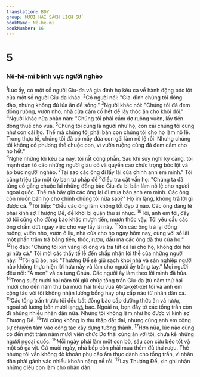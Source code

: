 ```yaml
---
translation: BDY
group: MƯƠI HAI SÁCH LỊCH SỬ
bookName: Nê-hê-mi 
bookNumber: 16
---
```


<div class="title"><h1>5</h1><h3>Nê-hê-mi bênh vực người nghèo</h3></div>
<span class="verse ne_5_1"><sup>1</sup>Lúc ấy, có một số người Giu-đa và gia đình họ kêu ca về hành động bóc lột của một số người Giu-đa khác. </span>
<span class="verse ne_5_2"><sup>2</sup>Có người nói: &#34;Gia-đình chúng tôi đông đảo, nhưng không đủ lúa ăn để sống.&#34; </span>
<span class="verse ne_5_3"><sup>3</sup>Người khác nói: &#34;Chúng tôi đã đem đồng ruộng, vườn nho, nhà cửa cầm cố hết để lấy thóc ăn cho khỏi đói.&#34; </span>
<span class="verse ne_5_4"><sup>4</sup>Người khác nữa phàn nàn: &#34;Chúng tôi phải cầm đợ ruộng vườn, lấy tiền đóng thuế cho vua. </span>
<span class="verse ne_5_5"><sup>5</sup>Chúng tôi cũng là người như họ, con cái chúng tôi cũng như con cái họ. Thế mà chúng tôi phải bán con chúng tôi cho họ làm nô lệ. Trong thực tế, chúng tôi đã có mấy đứa con gái làm nô lệ rồi. Nhưng chúng tôi không có phương thế chuộc con, vì vườn ruộng cũng đã đem cầm cho họ hết.&#34;<br/></span>
<span class="verse ne_5_6"><sup>6</sup>Nghe những lời kêu ca này, tôi rất công phẫn. Sau khi suy nghĩ kỹ càng, tôi mạnh dạn tố cáo những người giàu có và quyền cao chức trọng bóc lột và áp bức người nghèo. </span>
<span class="verse ne_5_7"><sup>7</sup>Tại sao các ông đi lấy lãi của chính anh em mình.&#34; Tôi cũng triệu tập một ủy ban tư pháp để </span>
<span class="verse ne_5_8"><sup>8</sup>điều tra cật vấn họ: &#34;Chúng ta đã từng cố gắng chuộc lại những đồng bào Giu-đa bị bán làm nô lệ cho người ngoại quốc. Thế mà bây giờ các ông lại đi mua bán anh em mình. Các ông còn muốn bán họ cho chính chúng tôi nữa sao?&#34; Họ im lặng, không trả lời gì được cả. </span>
<span class="verse ne_5_9"><sup>9</sup>Tôi tiếp: &#34;Điều các ông làm không tốt đẹp tí nào. Các ông đáng lẽ phải kính sợ Thượng Đế, để khỏi bị quân thù sỉ nhục. </span>
<span class="verse ne_5_10"><sup>10</sup>Tôi, anh em tôi, đầy tớ tôi cũng cho đồng bào khác mượn tiền, mượn thóc vậy. Tôi yêu cầu các ông chấm dứt ngay việc cho vay lấy lãi này.</span>
<span class="verse ne_5_11"><sup>11</sup>Xin các ông trả lại đồng ruộng, vườn nho, vườn ô liu, nhà cửa cho họ ngay hôm nay, cùng với số lãi một phần trăm trả bằng tiền, thóc, rượu, dầu mà các ông đã thu của họ.&#34; </span>
<span class="verse ne_5_12"><sup>12</sup>Họ đáp: &#34;Chúng tôi xin vâng lời ông và trả tất cả lại cho họ, không đòi hỏi gì nữa cả.&#34; Tôi mời các thầy tế lễ đến chấp nhận lời thề của những người này. </span>
<span class="verse ne_5_13"><sup>13</sup>Tôi giũ áo, nói: &#34;Thượng Đế sẽ giũ sạch khỏi nhà và sản nghiệp người nào không thực hiện lời hứa này và làm cho người ấy trắng tay.&#34; Mọi người đều nói: &#34;A men&#34; và ca tụng Chúa. Các người ấy làm theo lời mình đã hứa.<br/></span>
<span class="verse ne_5_14"><sup>14</sup>Trong suốt mười hai năm tôi giữ chức tổng trấn Giu-đa (từ năm thứ hai mươi cho đến năm thứ ba mươi hai triều vua Ạt-ta-xét-xe) tôi và anh em cộng tác với tôi không nhận lương bổng hay phụ cấp nào từ nhân dân cả. </span>
<span class="verse ne_5_15"><sup>15</sup>Các tổng trấn trước tôi đều bắt đồng bào cấp dưỡng thức ăn và rượu, ngoài số lương bốn mươi lạng<a href="#" data-toggle="tooltip" data-placement="bottom" title="Nt sheqels">⚓</a> bạc. Ngoài ra, bọn đầy tớ các tổng trấn còn đi nhũng nhiễu nhân dân nữa. Nhưng tôi không làm như họ được vì kính sợ Thượng Đế. </span>
<span class="verse ne_5_16"><sup>16</sup>Tôi cũng không lo thu thập đất đai, nhưng cùng anh em cộng sự chuyên tâm vào công tác xây dựng tường thành. </span>
<span class="verse ne_5_17"><sup>17</sup>Hơn nữa, lúc nào cũng có đến một trăm năm mươi viên chức Do thái cùng ăn với tôi, chưa kể những người ngoại quốc. </span>
<span class="verse ne_5_18"><sup>18</sup>Mỗi ngày phải làm một con bò, sáu con cừu béo tốt và một số gà vịt. Cứ mười ngày, nhà bếp còn phải mua thêm đủ thứ rượu. Thế nhưng tôi vẫn không đò khoản phụ cấp ẩm thực dành cho tổng trấn, vì nhân dân phải gánh vác nhiều khoản nặng nề rồi. </span>
<span class="verse ne_5_19"><sup>19</sup>Lạy Thượng Đế, xin ghi nhận những điều con làm cho nhân dân.</span>

